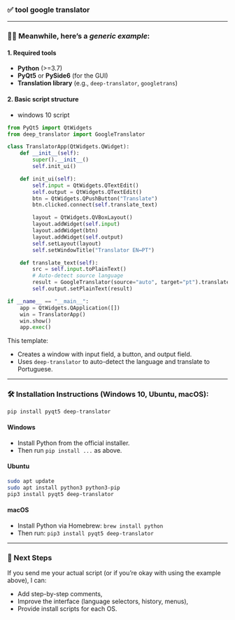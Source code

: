 ### ✅ tool google translator


---

### 👨‍💻 Meanwhile, here’s a *generic example*:

#### 1. Required tools

* **Python** (>=3.7)
* **PyQt5** or **PySide6** (for the GUI)
* **Translation library** (e.g., `deep-translator`, `googletrans`)

#### 2. Basic script structure
- windows 10 script
```python
from PyQt5 import QtWidgets
from deep_translator import GoogleTranslator

class TranslatorApp(QtWidgets.QWidget):
    def __init__(self):
        super().__init__()
        self.init_ui()

    def init_ui(self):
        self.input = QtWidgets.QTextEdit()
        self.output = QtWidgets.QTextEdit()
        btn = QtWidgets.QPushButton("Translate")
        btn.clicked.connect(self.translate_text)

        layout = QtWidgets.QVBoxLayout()
        layout.addWidget(self.input)
        layout.addWidget(btn)
        layout.addWidget(self.output)
        self.setLayout(layout)
        self.setWindowTitle("Translator EN↔PT")

    def translate_text(self):
        src = self.input.toPlainText()
        # Auto-detect source language
        result = GoogleTranslator(source="auto", target="pt").translate(src)
        self.output.setPlainText(result)

if __name__ == "__main__":
    app = QtWidgets.QApplication([])
    win = TranslatorApp()
    win.show()
    app.exec()
```

This template:

* Creates a window with input field, a button, and output field.
* Uses `deep-translator` to auto-detect the language and translate to Portuguese.

---

### 🛠️ Installation Instructions (Windows 10, Ubuntu, macOS):

```bash
pip install pyqt5 deep-translator
```

#### Windows

* Install Python from the official installer.
* Then run `pip install ...` as above.

#### Ubuntu

```bash
sudo apt update
sudo apt install python3 python3-pip
pip3 install pyqt5 deep-translator
```

#### macOS

* Install Python via Homebrew: `brew install python`
* Then run: `pip3 install pyqt5 deep-translator`

---

### 📝 Next Steps

If you send me your actual script (or if you’re okay with using the example above), I can:

* Add step-by-step comments,
* Improve the interface (language selectors, history, menus),
* Provide install scripts for each OS.
